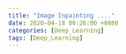 ```yaml
---
title: "Image Inpainting ...."
date: 2020-04-18 00:26:00 +0800
categories: [Deep_Learning]
tags: [Deep_Learning]
---
```


